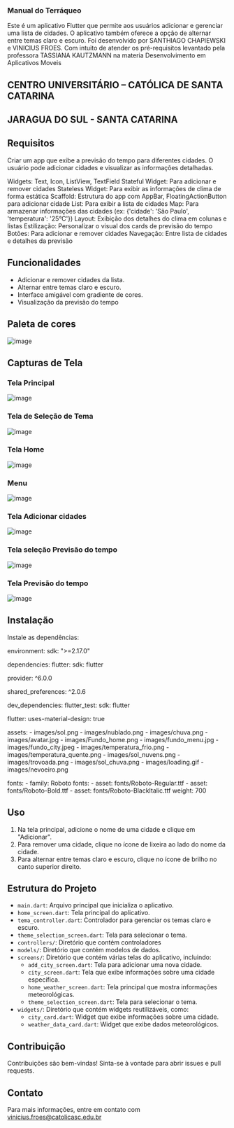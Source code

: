 ### Manual do Terráqueo

Este é um aplicativo Flutter que permite aos usuários adicionar e gerenciar uma lista de cidades. O aplicativo também oferece a opção de alternar entre temas claro e escuro.
Foi desenvolvido por SANTHIAGO CHAPIEWSKI e VINICIUS FROES. Com intuito de atender os pré-requisitos levantado pela professora TASSIANA KAUTZMANN na materia Desenvolvimento em Aplicativos Moveis
## CENTRO UNIVERSITÁRIO – CATÓLICA DE SANTA CATARINA 
## JARAGUA DO SUL - SANTA CATARINA

## Requisitos 

Criar um app que exibe a previsão do tempo para diferentes cidades. O usuário pode adicionar cidades e visualizar as informações detalhadas.

Widgets: Text, Icon, ListView, TextField
Stateful Widget: Para adicionar e remover cidades
Stateless Widget: Para exibir as informações de clima de forma estática
Scaffold: Estrutura do app com AppBar, FloatingActionButton para adicionar cidade
List: Para exibir a lista de cidades
Map: Para armazenar informações das cidades (ex: {'cidade': 'São Paulo', 'temperatura': '25°C'})
Layout: Exibição dos detalhes do clima em colunas e listas
Estilização: Personalizar o visual dos cards de previsão do tempo
Botões: Para adicionar e remover cidades
Navegação: Entre lista de cidades e detalhes da previsão


## Funcionalidades

- Adicionar e remover cidades da lista.
- Alternar entre temas claro e escuro.
- Interface amigável com gradiente de cores.
- Visualização da previsão do tempo
  
## Paleta de cores

![image](https://github.com/user-attachments/assets/59441f90-081d-48c2-b1c8-09a428b65ff2)


## Capturas de Tela

### Tela Principal
![image](https://github.com/user-attachments/assets/58c6643c-d4a8-42c2-9e7a-97262f7011cb)

### Tela de Seleção de Tema
![image](https://github.com/user-attachments/assets/7537adfc-07b4-45fa-89ca-a1ec524cda04)

### Tela Home
![image](https://github.com/user-attachments/assets/8caeaa5b-4bb4-4355-bac6-9614ce8c69f2)

### Menu
![image](https://github.com/user-attachments/assets/4a07570d-df76-45d7-ac33-debcd8ed71e1)

### Tela Adicionar cidades
![image](https://github.com/user-attachments/assets/63fb8065-e8a3-42c6-a24a-95ce9f9b3454)

### Tela seleção Previsão do tempo
![image](https://github.com/user-attachments/assets/234921d7-4dc6-4649-b22b-e5ed09a672b9)

### Tela Previsão do tempo
![image](https://github.com/user-attachments/assets/20a57c5b-d62a-46d5-bc21-e70d89000b6c)


## Instalação

 Instale as dependências:
  
environment:
  sdk: ">=2.17.0"

dependencies:
  flutter:
    sdk: flutter

  provider: ^6.0.0

  shared_preferences: ^2.0.6

dev_dependencies:
  flutter_test:
    sdk: flutter

flutter:
  uses-material-design: true

  assets:
    - images/sol.png
    - images/nublado.png
    - images/chuva.png
    - images/avatar.jpg
    - images/Fundo_home.png
    - images/fundo_menu.jpg
    - images/fundo_city.jpeg
    - images/temperatura_frio.png
    - images/temperatura_quente.png
    - images/sol_nuvens.png
    - images/trovoada.png
    - images/sol_chuva.png
    - images/loading.gif
    - images/nevoeiro.png

  fonts:
    - family: Roboto
      fonts:
        - asset: fonts/Roboto-Regular.ttf
        - asset: fonts/Roboto-Bold.ttf
        - asset: fonts/Roboto-BlackItalic.ttf
          weight: 700

## Uso

1. Na tela principal, adicione o nome de uma cidade e clique em "Adicionar".
2. Para remover uma cidade, clique no ícone de lixeira ao lado do nome da cidade.
3. Para alternar entre temas claro e escuro, clique no ícone de brilho no canto superior direito.

## Estrutura do Projeto

- `main.dart`: Arquivo principal que inicializa o aplicativo.
- `home_screen.dart`: Tela principal do aplicativo.
- `tema_controller.dart`: Controlador para gerenciar os temas claro e escuro.
- `theme_selection_screen.dart`: Tela para selecionar o tema.
- `controllers/`: Diretório que contém controladores
- `models/`: Diretório que contém modelos de dados.
- `screens/`: Diretório que contém várias telas do aplicativo, incluindo:
  - `add_city_screen.dart`: Tela para adicionar uma nova cidade.
  - `city_screen.dart`: Tela que exibe informações sobre uma cidade específica.
  - `home_weather_screen.dart`: Tela principal que mostra informações meteorológicas.
  - `theme_selection_screen.dart`: Tela para selecionar o tema.
- `widgets/`: Diretório que contém widgets reutilizáveis, como:
  - `city_card.dart`: Widget que exibe informações sobre uma cidade.
  - `weather_data_card.dart`: Widget que exibe dados meteorológicos.


## Contribuição

Contribuições são bem-vindas! Sinta-se à vontade para abrir issues e pull requests.


## Contato

Para mais informações, entre em contato com vinicius.froes@catolicasc.edu.br


